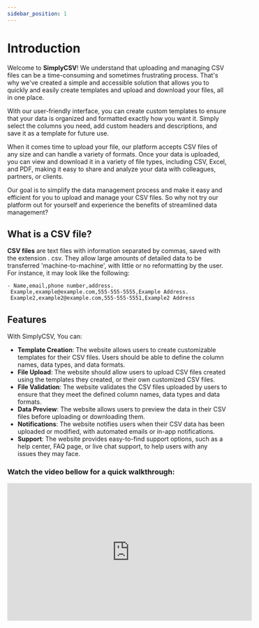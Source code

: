 ```yaml
---
sidebar_position: 1
---
```


#  Introduction

Welcome to __SimplyCSV__! We understand that uploading and managing CSV files can be a time-consuming and sometimes frustrating process. That's why we've created a simple and accessible solution that allows you to quickly and easily create templates and upload and download your files, all in one place.

With our user-friendly interface, you can create custom templates to ensure that your data is organized and formatted exactly how you want it. Simply select the columns you need, add custom headers and descriptions, and save it as a template for future use.

When it comes time to upload your file, our platform accepts CSV files of any size and can handle a variety of formats. Once your data is uploaded, you can view and download it in a variety of file types, including CSV, Excel, and PDF, making it easy to share and analyze your data with colleagues, partners, or clients.

Our goal is to simplify the data management process and make it easy and efficient for you to upload and manage your CSV files. So why not try our platform out for yourself and experience the benefits of streamlined data management?


## What is a CSV file?
__CSV files__ are text files with information separated by commas, saved with the extension . csv. They allow large amounts of detailed data to be transferred 'machine-to-machine', with little or no reformatting by the user.
For instance, it may look like the following:

```
- Name,email,phone number,address.  
 Example,example@example.com,555-555-5555,Example Address.  
 Example2,example2@example.com,555-555-5551,Example2 Address  
```

## Features

With SimplyCSV, You can:
- __Template Creation__: The website allows users to create customizable templates for their CSV files. Users should be able to define the column names, data types, and data formats.
- __File Upload__: The website should allow users to upload CSV files created using the templates they created, or their own customized CSV files.
- __File Validation__: The website validates the CSV files uploaded by users to ensure that they meet the defined column names, data types and data formats.
- __Data Preview__: The website allows users to preview the data in their CSV files before uploading or downloading them. 
- __Notifications__: The website notifies users when their CSV data has been uploaded or modified, with automated emails or in-app notifications.
- __Support__: The website provides easy-to-find support options, such as a help center, FAQ page, or live chat support, to help users with any issues they may face.

### Watch the video bellow for a quick walkthrough:
<iframe width="560" height="315" src="https://www.youtube.com/embed/9lHy5XMT3q4" title="YouTube video player" frameborder="0" allow="accelerometer; autoplay; clipboard-write; encrypted-media; gyroscope; picture-in-picture; web-share" allowfullscreen></iframe>


